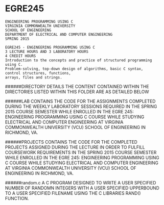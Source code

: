 # EGRE245
    ENGINEERING PROGRAMMING USING C
    VIRGINIA COMMONWEALTH UNIVERSITY
    SCHOOL OF ENGINEERING
    DEPARTMENT OF ELECTRICAL AND COMPUTER ENGINEERING
    SPRING 2015

    EGRE245 - ENGINEERING PROGRAMMING USING C
    3 LECTURE HOURS AND 3 LABORATORY HOURS
    4 CREDIT HOURS
    Introduction to the concepts and practice of structured programming using C.
    Problem-solving, top-down design of algorithms, basic C syntax, control structures, functions, 
    arrays, files and strings.


######DIRECTORY DETAILS
    THE CONTENT CONTAINED WITHIN THE DIRECTORIES LISTED WITHIN THIS FOLDER ARE AS DETAILED BELOW

######LAB
    CONTAINS THE CODE FOR THE ASSIGNMENTS COMPLETED DURING THE WEEKLY LABORATORY SESSIONS REQUIRED 
    IN THE SPRING 2015 COURSE SEMESTER WHILE ENROLLED IN THE EGRE 245: ENGINEERING PROGRAMMING 
    USING C COURSE WHILE STUDYING ELECTRICAL AND COMPUTER ENGINEERING AT VIRGINIA COMMONWEALTH 
    UNIVERSITY (VCU) SCHOOL OF ENGINEERING IN RICHMOND, VA.

######PROJECTS
    CONTAINS THE CODE FOR THE COMPLETED PROJECTS ASSIGNED DURING THE LECTURE IN ORDER TO FULFILL 
    COURSEWORK REQUIREMENTS IN THE SPRING 2015 COURSE SEMESTER WHILE ENROLLED IN THE EGRE 245: 
    ENGINEERING PROGRAMMING USING C COURSE WHILE STUDYING ELECTRICAL AND COMPUTER ENGINEERING AT 
    VIRGINIA COMMONWEALTH UNIVERSITY (VCU) SCHOOL OF ENGINEERING IN RICHMOND, VA.

######random.c
    A C PROGRAM DESIGNED TO WRITE A USER SPECIFIED NUMBER OF RANDOMN INTEGERS WITH A USER SPECIFIED
    UPPERBOUND TO A USER SPECIFIED FILENAME USING THE C LIBRARIES RAND() FUNCTION.
